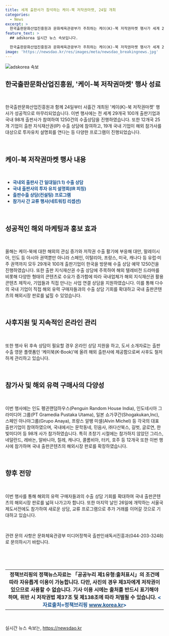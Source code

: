 ```yaml
---
title: 세계 출판사가 참석하는 케이-북 저작권마켓, 24일 개최
categories:
  - News
excerpt: >
  한국출판문화산업진흥원과 문화체육관광부가 주최하는 케이(K)-북 저작권마켓 행사가 세계 29개국 100개 출판사와 98개 국내 출판사가 참여하여 1250건의 수출상담이 진행되며, 출판 지식재산권(IP) 수출 상담 및 국내외 파트너사 간의 거래를 위한 행사로 이루어집니다. 이번 행사는 해외 구매자와의 상담 기회를 통해 국내 출판물의 해외시장 진출을 돕는 중요한 행사로서, 국내외 출판사 간의 다양한 교류 및 상담 프로그램도 운영됩니다. 
feature_text: >
  ## adskorea 실시간 뉴스 속보입니다.

  한국출판문화산업진흥원과 문화체육관광부가 주최하는 케이(K)-북 저작권마켓 행사가 세계 29개국 100개 출판사와 98개 국내 출판사가 참여하여 1250건의 수출상담이 진행되며, 출판 지식재산권(IP) 수출 상담 및 국내외 파트너사 간의 거래를 위한 행사로 이루어집니다. 이번 행사는 해외 구매자와의 상담 기회를 통해 국내 출판물의 해외시장 진출을 돕는 중요한 행사로서, 국내외 출판사 간의 다양한 교류 및 상담 프로그램도 운영됩니다. 
image: 'https://newsdao.kr/res/images/meta/newsdao_breakingnews.jpg'
---
```


<p><img src="https://newsdao.kr/res/images/meta/newsdao_breakingnews.jpg" alt="adskorea 속보" /></p>

<h2 data-ke-size="size26">한국출판문화산업진흥원, '케이-북 저작권마켓' 행사 성료</h2>

<p data-ke-size="size16">&nbsp;</p>

<p data-ke-size="size16">한국출판문화산업진흥원과 함께 24일부터 사흘간 개최된 '케이(K)-북 저작권마켓' 행사가 성공적으로 마무리되었습니다. 이번 행사에는 전 세계 29개국 100개 출판기업과 국내 98개 출판사가 참여하여 1250건의 수출상담을 진행하였습니다. 또한 12개국 25개 기업이 출판 지식재산권(IP) 수출 상담에 참여하고, 19개 국내 기업이 해외 참가사를 대상으로 투자유치 설명회를 연다는 등 다양한 프로그램이 진행되었습니다.</p>

<p data-ke-size="size16">&nbsp;</p>

<h2 data-ke-size="size26">케이-북 저작권마켓 행사 내용</h2>

<p data-ke-size="size16">&nbsp;</p>

<ul>
<li><b><span style="color: #1a5490;">국내외 출판사 간 일대일(1:1) 수출 상담</span></b></li>
<li><b><span style="color: #1a5490;">국내 출판사의 투자 유치 설명회(IR 피칭)</span></b></li>
<li><b><span style="color: #1a5490;">출판수출 상담(컨설팅) 프로그램</span></b></li>
<li><b><span style="color: #1a5490;">참가사 간 교류 행사(네트워킹 리셉션)</span></b></li>
</ul>

<p data-ke-size="size16">&nbsp;</p>

<h2 data-ke-size="size26">성공적인 해외 마케팅과 홍보 효과</h2>

<p data-ke-size="size16">&nbsp;</p>

<p data-ke-size="size16">올해는 케이-북에 대한 해외의 관심 증가와 저작권 수출 활기에 부응해 대만, 말레이시아, 인도 등 아시아 권역뿐만 아니라 스페인, 이탈리아, 프랑스, 미국, 캐나다 등 유럽·미주 권역까지 모두 29개국 100개 출판기업이 한국을 방문해 수출 상담 예약 1250건을 진행하였습니다. 또한 출판 지식재산권 수출 상담에 주목하여 해외 텔레비전 드라마를 비롯해 다양한 형태의 콘텐츠로 수요가 증가함에 따라 국내업체가 해외 지식재산권 활용 콘텐츠 제작사, 기업들과 직접 만나는 사업 연결 상담을 지원하였습니다. 이를 통해 다수의 국내 기업이 직접 해외 유력 구매자들과의 수출 상담 기회를 확대하고 국내 출판콘텐츠의 해외시장 판로를 넓힐 수 있었습니다.</p>

<p data-ke-size="size16">&nbsp;</p>

<h2 data-ke-size="size26">사후지원 및 지속적인 온라인 관리</h2>

<p data-ke-size="size16">&nbsp;</p>

<p data-ke-size="size16">또한 행사 뒤 후속 상담이 필요할 경우 온라인 상담 지원을 하고, 도서 소개자료는 출판수출 영문 플랫폼인 ‘케이북(K-Book)’에 올려 해외 출판사에 제공함으로써 사후도 철저하게 관리하고 있습니다.</p>

<p data-ke-size="size16">&nbsp;</p>

<h2 data-ke-size="size26">참가사 및 해외 유력 구매사의 다양성</h2>

<p data-ke-size="size16">&nbsp;</p>

<p data-ke-size="size16">이번 행사에는 인도 펭귄랜덤하우스(Penguin Random House India), 인도네시아 그라미디어 그룹(PT Gramedia Pustaka Utama), 일본 쇼가쿠간(Shogakukan,Inc), 스페인 아나야그룹(Grupo Anaya), 프랑스 알뱅 미셀(Alvin Michel) 등 각국의 대표 출판기업이 참여하였으며, 국내에서는 문학동네, 민음사, ㈜다산북스, 길벗, 글로연, 한빛미디어 등 98개 사가 참가하였습니다. 특히 초창기 시절에는 참가하지 않았던 그리스, 네덜란드, 레바논, 알바니아, 칠레, 캐나다, 콜롬비아, 터키, 호주 등 12개국 또한 이번 행사에 참가하며 국내 출판콘텐츠의 해외시장 판로를 확장하였습니다.</p>

<p data-ke-size="size16">&nbsp;</p>

<h2 data-ke-size="size26">향후 전망</h2>

<p data-ke-size="size16">&nbsp;</p>

<p data-ke-size="size16">이번 행사를 통해 해외의 유력 구매자들과의 수출 상담 기회를 확대하여 국내 출판콘텐츠의 해외시장 판로를 넓혀 나가고자 합니다. 또한 마지막 날인 26일에 개막하는 서울국제도서전에도 참가하여 새로운 상담, 교류 프로그램으로 추가 거래를 이어갈 것으로 기대하고 있습니다.</p>

<p data-ke-size="size16">&nbsp;</p>

<p data-ke-size="size16">관련 문의 사항은 문화체육관광부 미디어정책국 출판인쇄독서진흥과(044-203-3248)로 문의하시기 바랍니다.</p>

<p data-ke-size="size16">&nbsp;</p>

<p data-ke-size="size16">&nbsp;</p>

<table>
<tbody>
<tr>
<td style="text-align: center; height: 17px;"><b>정책브리핑의 정책뉴스자료는 「공공누리 제1유형:출처표시」의 조건에 따라 자유롭게 이용이 가능합니다. 다만, 사진의 경우 제3자에게 저작권이 있으므로 사용할 수 없습니다. 기사 이용 시에는 출처를 반드시 표기해야 하며, 위반 시 저작권법 제37조 및 제138조에 따라 처벌될 수 있습니다. <span style="color: #1a5490;">&lt;자료출처=정책브리핑</span> <a href="www.korea.kr" target="_blank"><span style="color: #1a5490;">www.korea.kr</span></a><span style="color: #1a5490;">&gt;</span></b></td>
</tr>
</tbody>
</table>

<p data-ke-size="size16">&nbsp;</p>
실시간 뉴스 속보는, <a href="https://newsdao.kr" rel="dofollow">https://newsdao.kr</a>


